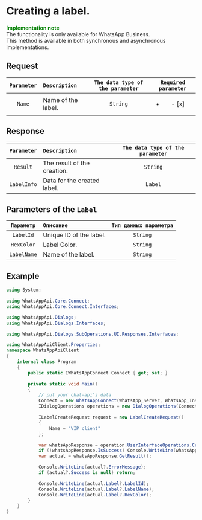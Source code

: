 # Creating a label.
**<span style="color:green">Implementation note</span>** <br/>
The functionality is only available for WhatsApp Business. <br/>
This method is available in both synchronous and asynchronous implementations.

## Request
| `Parameter` | `Description`                        | `The data type of the parameter` |   `Required parameter`   |
|:-----------:|:-------------------------------------|:--------------------------------:|:------------------------:|
| `Name`      | Name of the label.                   | `String`                         | <ul><li>- [x] </li></ul> |

## Response
| `Parameter`           | `Description`                                           | `The data type of the parameter` | 
|:---------------------:|:--------------------------------------------------------|:--------------------------------:|
| `Result`              | The result of the creation.                             | `String`                         |
| `LabelInfo`           | Data for the created label.                             | `Label`                          |

## Parameters of the `Label`
|  `Параметр`       | `Описание`                        | `Тип данных параметра` | 
|:-----------------:|:----------------------------------|:----------------------:|
| `LabelId`         | Unique ID of the label.           | `String`               |
| `HexColor`        | Label Color.                      | `String`               |
| `LabelName`       | Name of the label.                | `String`               |

## Example
```csharp
using System;

using WhatsAppApi.Core.Connect;
using WhatsAppApi.Core.Connect.Interfaces;

using WhatsAppApi.Dialogs;
using WhatsAppApi.Dialogs.Interfaces;

using WhatsAppApi.Dialogs.SubOperations.UI.Responses.Interfaces;

using WhatsAppApiClient.Properties;
namespace WhatsAppApiClient
{
    internal class Program
    {
        public static IWhatsAppConnect Connect { get; set; }

        private static void Main()
        {
            // put your chat-api's data
            Connect = new WhatsAppConnect(WhatsApp_Server, WhatsApp_Instance, WhatsApp_Token); 
            IDialogOperations operations = new DialogOperations(Сonnect);

            ILabelCreateRequest request = new LabelCreateRequest()
            {
                Name = "VIP client"
            };

            var whatsAppResponse = operation.UserInterfaceOperations.CreateLabel(request);
            if (!whatsAppResponse.IsSuccess) Console.WriteLine(whatsAppResponse.Exception);
            var actual = whatsAppResponse.GetResult();

            Console.WriteLine(actual?.ErrorMessage);
            if (actual?.Success is null) return;

            Console.WriteLine(actual.Label?.LabelId);
            Console.WriteLine(actual.Label?.LabelName);
            Console.WriteLine(actual.Label?.HexColor);
        }
    }
}
